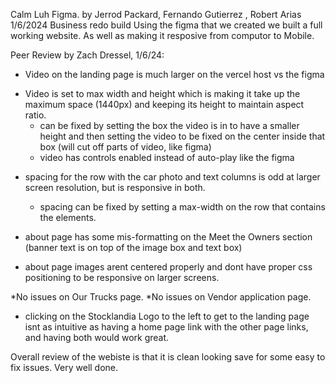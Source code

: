 Calm Luh Figma. by Jerrod Packard, Fernando Gutierrez , Robert Arias 
1/6/2024
Business redo build
Using the figma that we created we built a full working website. As well as making it resposive from computor to Mobile.


Peer Review by Zach Dressel, 1/6/24:

* Video on the landing page is much larger on the vercel host vs the figma
 - Video is set to max width and height which is making it take up the maximum space (1440px) and keeping its height to maintain aspect ratio.
	- can be fixed by setting the box the video is in to have a smaller height and then setting the video to be fixed on the center inside that box (will cut off parts of video, like figma)
	- video has controls enabled instead of auto-play like the figma

* spacing for the row with the car photo and text columns is odd at larger screen resolution, but is responsive in both.
	- spacing can be fixed by setting a max-width on the row that contains the elements.

* about page has some mis-formatting on the Meet the Owners section (banner text is on top of the image box and text box)
* about page images arent centered properly and dont have proper css positioning to be responsive on larger screens.

*No issues on Our Trucks page.
*No issues on Vendor application page.

* clicking on the Stocklandia Logo to the left to get to the landing page isnt as intuitive as having a home page link with the other page links, and having both would work great.

Overall review of the webiste is that it is clean looking save for some easy to fix issues. Very well done.
